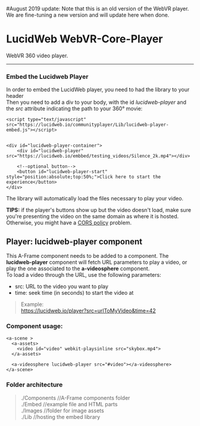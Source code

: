#August 2019 update: Note that this is an old version of the WebVR player. We are fine-tuning a new version and will update here when done.

# LucidWeb WebVR-Core-Player

WebVR 360 video player.

----

### Embed the Lucidweb Player

In order to embed the LucidWeb player, you need to had the library to your header  
Then you need to add a div to your body, with the id *lucidweb-player* and the *src* attribute indicating the path to your 360° movie:

    <script type="text/javascript" src="https://lucidweb.io/communityplayer/Lib/lucidweb-player-embed.js"></script>
    
    
	<div id="lucidweb-player-container">
		<div id="lucidweb-player" src="https://lucidweb.io/embbed/testing_videos/Silence_2k.mp4"></div>
        
        <!--optional button-->
		<button id="lucidweb-player-start" style="position:absolute;top:50%;">Click here to start the experience</button>
    </div>

The library will automatically load the files necessary to play your video.  

**TIPS:** if the player's buttons show up but the video doesn't load, make sure you're presenting the video on the same domain as where it is hosted. Otherwise, you might have a [CORS policy](https://developer.mozilla.org/en-US/docs/Web/HTTP/CORS) problem.

## Player: lucidweb-player component
This A-Frame component needs to be added to a *<a-videosphere>* component. The **lucidweb-player** component will fetch URL parameters to play a video, or play the one associated to the **a-videosphere** component.  
To load a video through the URL, use the following parameters:

* src: URL to the video you want to play
* time: seek time (in seconds) to start the video at

> Example:  
> https://lucidweb.io/player?src=urlToMyVideo&time=42  

### Component usage:  
    <a-scene >
      <a-assets>
        <video id="video" webkit-playsinline src="skybox.mp4">
      </a-assets>

      <a-videosphere lucidweb-player src="#video"></a-videosphere>
    </a-scene>
### Folder architecture

> ./Components //A-Frame components folder  
> ./Embed //example file and HTML parts  
> ./Images //folder for image assets  
> ./Lib //hosting the embed library
